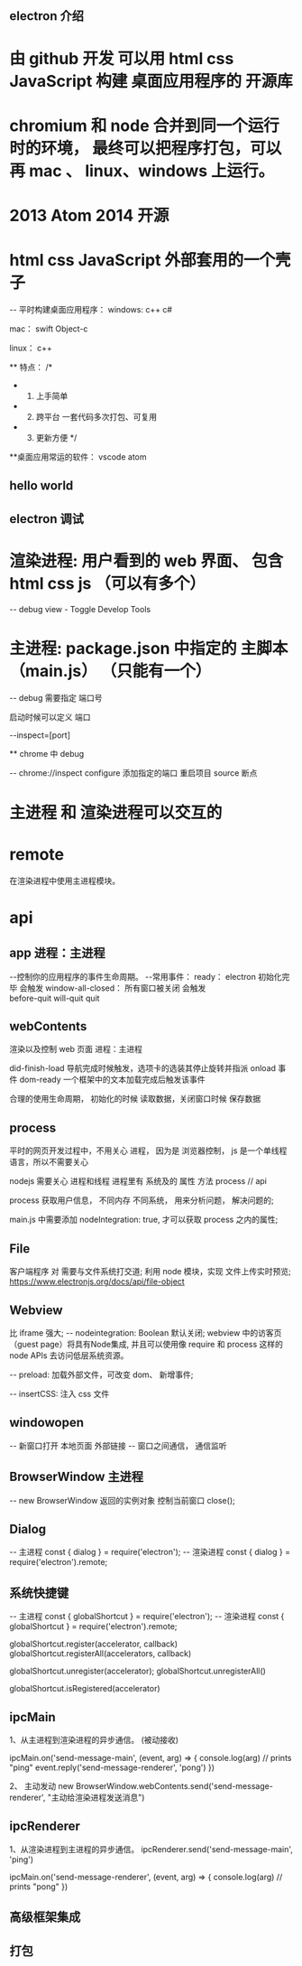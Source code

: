 ## electron 介绍

# 由 github 开发  可以用 html css JavaScript 构建 桌面应用程序的 开源库

# chromium 和 node 合并到同一个运行时的环境， 最终可以把程序打包，可以再 mac 、 linux、windows 上运行。

# 2013 Atom   2014 开源 

# html css JavaScript 外部套用的一个壳子

-- 平时构建桌面应用程序：
windows:  c++  c#

mac：     swift  Object-c

linux：   c++

** 特点：
/*
* 1. 上手简单
* 2. 跨平台 一套代码多次打包、可复用
* 3. 更新方便
*/

**桌面应用常运的软件： vscode atom


## hello world


## electron 调试

# 渲染进程: 用户看到的 web 界面、 包含 html  css  js  （可以有多个）

-- debug  view - Toggle Develop Tools

# 主进程: package.json 中指定的 主脚本（main.js）  （只能有一个）

-- debug 需要指定 端口号 

启动时候可以定义 端口

--inspect=[port]

** chrome 中 debug

   -- chrome://inspect
      configure 添加指定的端口
      重启项目
      source 断点



# 主进程 和 渲染进程可以交互的


# remote
在渲染进程中使用主进程模块。

# api

## app 进程：主进程
--控制你的应用程序的事件生命周期。
--常用事件：
   ready：  electron 初始化完毕 会触发
   window-all-closed： 所有窗口被关闭 会触发  
   before-quit
   will-quit
   quit

##  webContents
渲染以及控制 web 页面
进程：主进程

did-finish-load 导航完成时候触发，选项卡的选装其停止旋转并指派 onload 事件
dom-ready 一个框架中的文本加载完成后触发该事件


合理的使用生命周期， 初始化的时候 读取数据，关闭窗口时候 保存数据


## process 
平时的网页开发过程中，不用关心 进程， 因为是 浏览器控制， js 是一个单线程语言，所以不需要关心

nodejs 需要关心 进程和线程  进程里有 系统及的 属性 方法  process // api

process 获取用户信息， 不同内存 不同系统， 用来分析问题， 解决问题的;

main.js  中需要添加 nodeIntegration: true,  才可以获取 process 之内的属性;


## File
客户端程序 对 需要与文件系统打交道; 利用 node 模块，实现 文件上传实时预览;
https://www.electronjs.org/docs/api/file-object

## Webview
比 iframe 强大;
-- nodeintegration:  Boolean  默认关闭;  webview 中的访客页（guest page）将具有Node集成, 并且可以使用像 require 和 process 这样的node APIs 去访问低层系统资源。

-- preload: 加载外部文件，可改变 dom、 新增事件;


-- insertCSS: 注入 css 文件

## windowopen
-- 新窗口打开 本地页面  外部链接
-- 窗口之间通信， 通信监听

## BrowserWindow  主进程
-- new BrowserWindow 返回的实例对象 控制当前窗口 close();

## Dialog
-- 主进程 const { dialog } = require('electron');
-- 渲染进程 const { dialog } = require('electron').remote;


## 系统快捷键
-- 主进程 const { globalShortcut } = require('electron');
-- 渲染进程 const { globalShortcut } = require('electron').remote;

globalShortcut.register(accelerator, callback)
globalShortcut.registerAll(accelerators, callback)

globalShortcut.unregister(accelerator);
globalShortcut.unregisterAll()

globalShortcut.isRegistered(accelerator)


## ipcMain
1、从主进程到渲染进程的异步通信。 (被动接收)

ipcMain.on('send-message-main', (event, arg) => {
  console.log(arg) // prints "ping"
  event.reply('send-message-renderer', 'pong')
})

2、 主动发动
new BrowserWindow.webContents.send('send-message-renderer', "主动给渲染进程发送消息")

## ipcRenderer 
1、从渲染进程到主进程的异步通信。
ipcRenderer.send('send-message-main', 'ping')

ipcMain.on('send-message-renderer', (event, arg) => {
  console.log(arg) // prints "pong"
})

## 高级框架集成


## 打包

